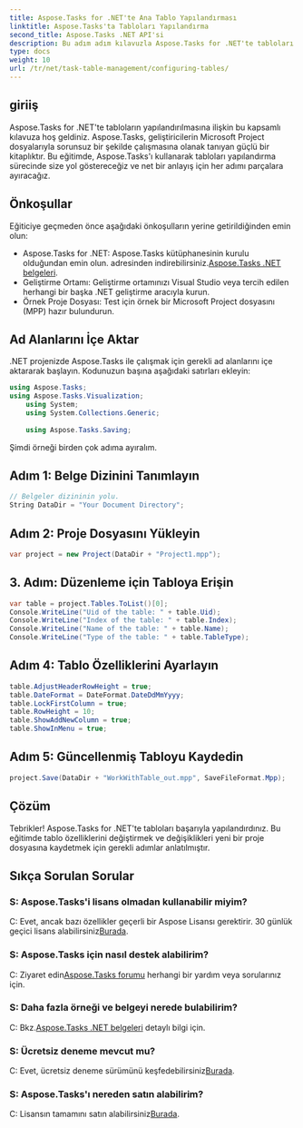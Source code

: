 ```yaml
---
title: Aspose.Tasks for .NET'te Ana Tablo Yapılandırması
linktitle: Aspose.Tasks'ta Tabloları Yapılandırma
second_title: Aspose.Tasks .NET API'si
description: Bu adım adım kılavuzla Aspose.Tasks for .NET'te tabloları yapılandırmayı öğrenin. Proje yönetimi deneyiminizi zahmetsizce geliştirin.
type: docs
weight: 10
url: /tr/net/task-table-management/configuring-tables/
---
```

## giriiş
Aspose.Tasks for .NET'te tabloların yapılandırılmasına ilişkin bu kapsamlı kılavuza hoş geldiniz. Aspose.Tasks, geliştiricilerin Microsoft Project dosyalarıyla sorunsuz bir şekilde çalışmasına olanak tanıyan güçlü bir kitaplıktır. Bu eğitimde, Aspose.Tasks'ı kullanarak tabloları yapılandırma sürecinde size yol göstereceğiz ve net bir anlayış için her adımı parçalara ayıracağız.
## Önkoşullar
Eğiticiye geçmeden önce aşağıdaki önkoşulların yerine getirildiğinden emin olun:
-  Aspose.Tasks for .NET: Aspose.Tasks kütüphanesinin kurulu olduğundan emin olun. adresinden indirebilirsiniz.[Aspose.Tasks .NET belgeleri](https://reference.aspose.com/tasks/net/).
- Geliştirme Ortamı: Geliştirme ortamınızı Visual Studio veya tercih edilen herhangi bir başka .NET geliştirme aracıyla kurun.
- Örnek Proje Dosyası: Test için örnek bir Microsoft Project dosyasını (MPP) hazır bulundurun.
## Ad Alanlarını İçe Aktar
.NET projenizde Aspose.Tasks ile çalışmak için gerekli ad alanlarını içe aktararak başlayın. Kodunuzun başına aşağıdaki satırları ekleyin:
```csharp
using Aspose.Tasks;
using Aspose.Tasks.Visualization;
    using System;
    using System.Collections.Generic;
    
    using Aspose.Tasks.Saving;
```
Şimdi örneği birden çok adıma ayıralım.
## Adım 1: Belge Dizinini Tanımlayın
```csharp
// Belgeler dizininin yolu.
String DataDir = "Your Document Directory";
```
## Adım 2: Proje Dosyasını Yükleyin
```csharp
var project = new Project(DataDir + "Project1.mpp");
```
## 3. Adım: Düzenleme için Tabloya Erişin
```csharp
var table = project.Tables.ToList()[0];
Console.WriteLine("Uid of the table: " + table.Uid);
Console.WriteLine("Index of the table: " + table.Index);
Console.WriteLine("Name of the table: " + table.Name);
Console.WriteLine("Type of the table: " + table.TableType);
```
## Adım 4: Tablo Özelliklerini Ayarlayın
```csharp
table.AdjustHeaderRowHeight = true;
table.DateFormat = DateFormat.DateDdMmYyyy;
table.LockFirstColumn = true;
table.RowHeight = 10;
table.ShowAddNewColumn = true;
table.ShowInMenu = true;
```
## Adım 5: Güncellenmiş Tabloyu Kaydedin
```csharp
project.Save(DataDir + "WorkWithTable_out.mpp", SaveFileFormat.Mpp);
```
## Çözüm
Tebrikler! Aspose.Tasks for .NET'te tabloları başarıyla yapılandırdınız. Bu eğitimde tablo özelliklerini değiştirmek ve değişiklikleri yeni bir proje dosyasına kaydetmek için gerekli adımlar anlatılmıştır.
## Sıkça Sorulan Sorular
### S: Aspose.Tasks'i lisans olmadan kullanabilir miyim?
 C: Evet, ancak bazı özellikler geçerli bir Aspose Lisansı gerektirir. 30 günlük geçici lisans alabilirsiniz[Burada](https://purchase.aspose.com/temporary-license/).
### S: Aspose.Tasks için nasıl destek alabilirim?
 C: Ziyaret edin[Aspose.Tasks forumu](https://forum.aspose.com/c/tasks/15) herhangi bir yardım veya sorularınız için.
### S: Daha fazla örneği ve belgeyi nerede bulabilirim?
 C: Bkz.[Aspose.Tasks .NET belgeleri](https://reference.aspose.com/tasks/net/) detaylı bilgi için.
### S: Ücretsiz deneme mevcut mu?
 C: Evet, ücretsiz deneme sürümünü keşfedebilirsiniz[Burada](https://releases.aspose.com/).
### S: Aspose.Tasks'ı nereden satın alabilirim?
 C: Lisansın tamamını satın alabilirsiniz[Burada](https://purchase.aspose.com/buy).